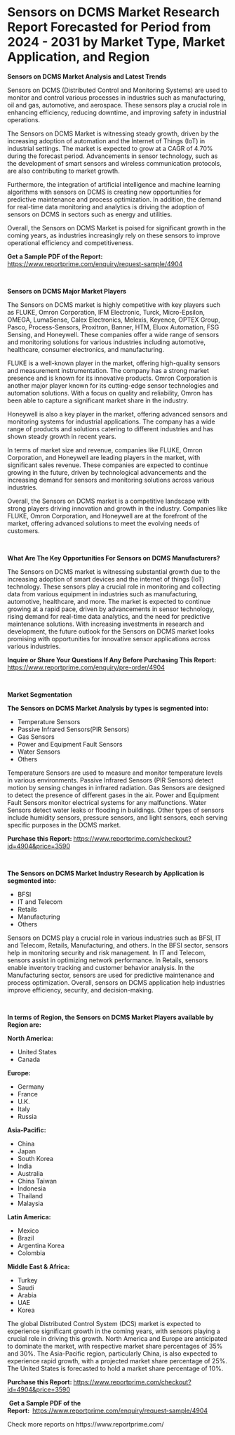 <p><h1>Sensors on DCMS Market Research Report Forecasted for Period from 2024 -  2031 by Market Type, Market Application, and Region</h1></p><p><strong>Sensors on DCMS Market Analysis and Latest Trends</strong></p>
<p><p>Sensors on DCMS (Distributed Control and Monitoring Systems) are used to monitor and control various processes in industries such as manufacturing, oil and gas, automotive, and aerospace. These sensors play a crucial role in enhancing efficiency, reducing downtime, and improving safety in industrial operations.</p><p>The Sensors on DCMS Market is witnessing steady growth, driven by the increasing adoption of automation and the Internet of Things (IoT) in industrial settings. The market is expected to grow at a CAGR of 4.70% during the forecast period. Advancements in sensor technology, such as the development of smart sensors and wireless communication protocols, are also contributing to market growth.</p><p>Furthermore, the integration of artificial intelligence and machine learning algorithms with sensors on DCMS is creating new opportunities for predictive maintenance and process optimization. In addition, the demand for real-time data monitoring and analytics is driving the adoption of sensors on DCMS in sectors such as energy and utilities.</p><p>Overall, the Sensors on DCMS Market is poised for significant growth in the coming years, as industries increasingly rely on these sensors to improve operational efficiency and competitiveness.</p></p>
<p><strong>Get a Sample PDF of the Report:&nbsp;</strong> <a href="https://www.reportprime.com/enquiry/request-sample/4904">https://www.reportprime.com/enquiry/request-sample/4904</a></p>
<p>&nbsp;</p>
<p><strong>Sensors on DCMS Major Market Players</strong></p>
<p><p>The Sensors on DCMS market is highly competitive with key players such as FLUKE, Omron Corporation, IFM Electronic, Turck, Micro-Epsilon, OMEGA, LumaSense, Calex Electronics, Melexis, Keyence, OPTEX Group, Pasco, Process-Sensors, Proxitron, Banner, HTM, Eluox Automation, FSG Sensing, and Honeywell. These companies offer a wide range of sensors and monitoring solutions for various industries including automotive, healthcare, consumer electronics, and manufacturing.</p><p>FLUKE is a well-known player in the market, offering high-quality sensors and measurement instrumentation. The company has a strong market presence and is known for its innovative products. Omron Corporation is another major player known for its cutting-edge sensor technologies and automation solutions. With a focus on quality and reliability, Omron has been able to capture a significant market share in the industry.</p><p>Honeywell is also a key player in the market, offering advanced sensors and monitoring systems for industrial applications. The company has a wide range of products and solutions catering to different industries and has shown steady growth in recent years.</p><p>In terms of market size and revenue, companies like FLUKE, Omron Corporation, and Honeywell are leading players in the market, with significant sales revenue. These companies are expected to continue growing in the future, driven by technological advancements and the increasing demand for sensors and monitoring solutions across various industries.</p><p>Overall, the Sensors on DCMS market is a competitive landscape with strong players driving innovation and growth in the industry. Companies like FLUKE, Omron Corporation, and Honeywell are at the forefront of the market, offering advanced solutions to meet the evolving needs of customers.</p></p>
<p>&nbsp;</p>
<p><strong>What Are The Key Opportunities For Sensors on DCMS Manufacturers?</strong></p>
<p><p>The Sensors on DCMS market is witnessing substantial growth due to the increasing adoption of smart devices and the internet of things (IoT) technology. These sensors play a crucial role in monitoring and collecting data from various equipment in industries such as manufacturing, automotive, healthcare, and more. The market is expected to continue growing at a rapid pace, driven by advancements in sensor technology, rising demand for real-time data analytics, and the need for predictive maintenance solutions. With increasing investments in research and development, the future outlook for the Sensors on DCMS market looks promising with opportunities for innovative sensor applications across various industries.</p></p>
<p><strong>Inquire or Share Your Questions If Any Before Purchasing This Report:</strong> <a href="https://www.reportprime.com/enquiry/pre-order/4904">https://www.reportprime.com/enquiry/pre-order/4904</a></p>
<p>&nbsp;</p>
<p><strong>Market Segmentation</strong></p>
<p><strong>The Sensors on DCMS Market Analysis by types is segmented into:</strong></p>
<p><ul><li>Temperature Sensors</li><li>Passive Infrared Sensors(PIR Sensors)</li><li>Gas Sensors</li><li>Power and Equipment Fault Sensors</li><li>Water Sensors</li><li>Others</li></ul></p>
<p><p>Temperature Sensors are used to measure and monitor temperature levels in various environments. Passive Infrared Sensors (PIR Sensors) detect motion by sensing changes in infrared radiation. Gas Sensors are designed to detect the presence of different gases in the air. Power and Equipment Fault Sensors monitor electrical systems for any malfunctions. Water Sensors detect water leaks or flooding in buildings. Other types of sensors include humidity sensors, pressure sensors, and light sensors, each serving specific purposes in the DCMS market.</p></p>
<p><strong>Purchase this Report:&nbsp;</strong><a href="https://www.reportprime.com/checkout?id=4904&price=3590">https://www.reportprime.com/checkout?id=4904&price=3590</a></p>
<p>&nbsp;</p>
<p><strong>The Sensors on DCMS Market Industry Research by Application is segmented into:</strong></p>
<p><ul><li>BFSI</li><li>IT and Telecom</li><li>Retails</li><li>Manufacturing</li><li>Others</li></ul></p>
<p><p>Sensors on DCMS play a crucial role in various industries such as BFSI, IT and Telecom, Retails, Manufacturing, and others. In the BFSI sector, sensors help in monitoring security and risk management. In IT and Telecom, sensors assist in optimizing network performance. In Retails, sensors enable inventory tracking and customer behavior analysis. In the Manufacturing sector, sensors are used for predictive maintenance and process optimization. Overall, sensors on DCMS application help industries improve efficiency, security, and decision-making.</p></p>
<p>&nbsp;</p>
<p><strong>In terms of Region, the Sensors on DCMS Market Players available by Region are:</strong></p>
<p>
    <p> <strong> North America: </strong>
        <ul>
            <li>United States</li>
            <li>Canada</li>
        </ul>
        </p> 
    <p> <strong> Europe: </strong>
        <ul>
            <li>Germany</li>
            <li>France</li>
            <li>U.K.</li>
            <li>Italy</li>
            <li>Russia</li>
        </ul>
        </p> 
    <p> <strong> Asia-Pacific: </strong>
        <ul>
            <li>China</li>
            <li>Japan</li>
            <li>South Korea</li>
            <li>India</li>
            <li>Australia</li>
            <li>China Taiwan</li>
            <li>Indonesia</li>
            <li>Thailand</li>
            <li>Malaysia</li>
        </ul>
        </p> 
    <p> <strong> Latin America: </strong>
        <ul>
            <li>Mexico</li>
            <li>Brazil</li>
            <li>Argentina Korea</li>
            <li>Colombia</li>
        </ul>
        </p> 
    <p> <strong> Middle East & Africa: </strong>
        <ul>
            <li>Turkey</li>
            <li>Saudi</li>
            <li>Arabia</li>
            <li>UAE</li>
            <li>Korea</li>
        </ul>
    </p>
    </p>
<p><p>The global Distributed Control System (DCS) market is expected to experience significant growth in the coming years, with sensors playing a crucial role in driving this growth. North America and Europe are anticipated to dominate the market, with respective market share percentages of 35% and 30%. The Asia-Pacific region, particularly China, is also expected to experience rapid growth, with a projected market share percentage of 25%. The United States is forecasted to hold a market share percentage of 10%.</p></p>
<p><strong>Purchase this Report: </strong><a href="https://www.reportprime.com/checkout?id=4904&price=3590">https://www.reportprime.com/checkout?id=4904&price=3590</a></p>
<p>&nbsp;<strong>Get a Sample PDF of the Report:&nbsp;&nbsp;</strong><a href="https://www.reportprime.com/enquiry/request-sample/4904">https://www.reportprime.com/enquiry/request-sample/4904</a></p>
<p><strong></strong></p>
<p>Check more reports on https://www.reportprime.com/</p>